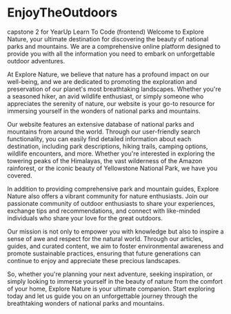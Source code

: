# EnjoyTheOutdoors
capstone 2 for YearUp Learn To Code (frontend)
Welcome to Explore Nature, your ultimate destination for discovering the beauty of national parks and mountains. We are a comprehensive online platform designed to provide you with all the information you need to embark on unforgettable outdoor adventures.

At Explore Nature, we believe that nature has a profound impact on our well-being, and we are dedicated to promoting the exploration and preservation of our planet's most breathtaking landscapes. Whether you're a seasoned hiker, an avid wildlife enthusiast, or simply someone who appreciates the serenity of nature, our website is your go-to resource for immersing yourself in the wonders of national parks and mountains.

Our website features an extensive database of national parks and mountains from around the world. Through our user-friendly search functionality, you can easily find detailed information about each destination, including park descriptions, hiking trails, camping options, wildlife encounters, and more. Whether you're interested in exploring the towering peaks of the Himalayas, the vast wilderness of the Amazon rainforest, or the iconic beauty of Yellowstone National Park, we have you covered.

In addition to providing comprehensive park and mountain guides, Explore Nature also offers a vibrant community for nature enthusiasts. Join our passionate community of outdoor enthusiasts to share your experiences, exchange tips and recommendations, and connect with like-minded individuals who share your love for the great outdoors.

Our mission is not only to empower you with knowledge but also to inspire a sense of awe and respect for the natural world. Through our articles, guides, and curated content, we aim to foster environmental awareness and promote sustainable practices, ensuring that future generations can continue to enjoy and appreciate these precious landscapes.

So, whether you're planning your next adventure, seeking inspiration, or simply looking to immerse yourself in the beauty of nature from the comfort of your home, Explore Nature is your ultimate companion. Start exploring today and let us guide you on an unforgettable journey through the breathtaking wonders of national parks and mountains.